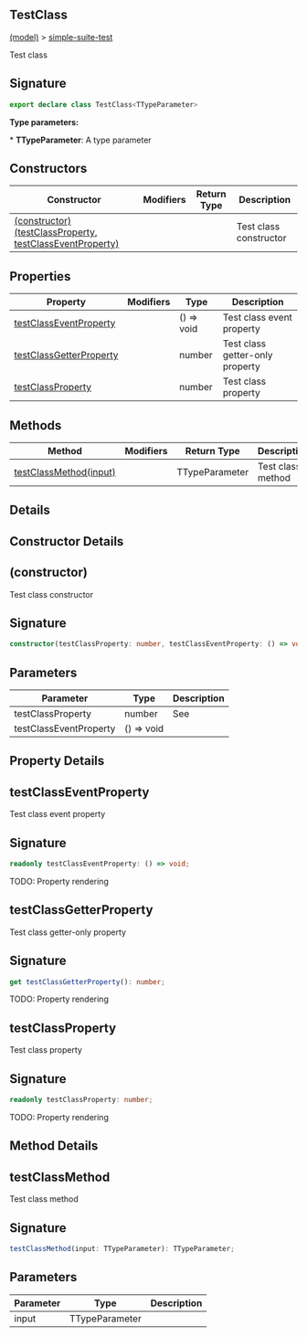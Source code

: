 
## TestClass

[(model)](/index) &gt; [simple-suite-test](/simple-suite-test)

Test class

## Signature

```typescript
export declare class TestClass<TTypeParameter> 
```
<b>Type parameters:</b> 

\* <b>TTypeParameter</b>: A type parameter


## Constructors

|  Constructor | Modifiers | Return Type | Description |
|  --- | --- | --- | --- |
|  [(constructor)(testClassProperty, testClassEventProperty)](/simple-suite-test/testclass#_constructor_-Constructor) |  |  | Test class constructor |

## Properties

|  Property | Modifiers | Type | Description |
|  --- | --- | --- | --- |
|  [testClassEventProperty](/simple-suite-test/testclass#testclasseventproperty-Property) |  | () =&gt; void | Test class event property |
|  [testClassGetterProperty](/simple-suite-test/testclass#testclassgetterproperty-Property) |  | number | Test class getter-only property |
|  [testClassProperty](/simple-suite-test/testclass#testclassproperty-Property) |  | number | Test class property |

## Methods

|  Method | Modifiers | Return Type | Description |
|  --- | --- | --- | --- |
|  [testClassMethod(input)](/simple-suite-test/testclass#testclassmethod-Method) |  | TTypeParameter | Test class method |

## Details

## Constructor Details

## (constructor)

Test class constructor

## Signature

```typescript
constructor(testClassProperty: number, testClassEventProperty: () => void);
```

## Parameters

|  Parameter | Type | Description |
|  --- | --- | --- |
|  testClassProperty | number | See  |
|  testClassEventProperty | () =&gt; void |  |

## Property Details

## testClassEventProperty

Test class event property

## Signature

```typescript
readonly testClassEventProperty: () => void;
```
TODO: Property rendering

## testClassGetterProperty

Test class getter-only property

## Signature

```typescript
get testClassGetterProperty(): number;
```
TODO: Property rendering

## testClassProperty

Test class property

## Signature

```typescript
readonly testClassProperty: number;
```
TODO: Property rendering

## Method Details

## testClassMethod

Test class method

## Signature

```typescript
testClassMethod(input: TTypeParameter): TTypeParameter;
```

## Parameters

|  Parameter | Type | Description |
|  --- | --- | --- |
|  input | TTypeParameter |  |

